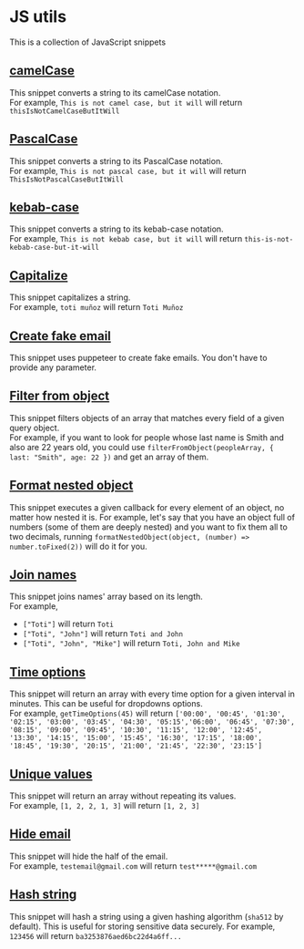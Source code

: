 # JS utils

This is a collection of JavaScript snippets

## [camelCase](./utils/camelCase.js)

This snippet converts a string to its camelCase notation.\
For example, `This is not camel case, but it will` will return `thisIsNotCamelCaseButItWill`

## [PascalCase](./utils/PascalCase.js)

This snippet converts a string to its PascalCase notation.\
For example, `This is not pascal case, but it will` will return `ThisIsNotPascalCaseButItWill`

## [kebab-case](./utils/kebab-case.js)

This snippet converts a string to its kebab-case notation.\
For example, `This is not kebab case, but it will` will return `this-is-not-kebab-case-but-it-will`

## [Capitalize](./utils/capitalize.js)

This snippet capitalizes a string.\
For example, `toti muñoz` will return `Toti Muñoz`

## [Create fake email](./utils/createFakeEmail.js)

This snippet uses puppeteer to create fake emails. You don't have to provide any parameter.

## [Filter from object](./utils/filterFromObject.js)

This snippet filters objects of an array that matches every field of a given query object.\
For example, if you want to look for people whose last name is Smith and also are 22 years old, you could use
`filterFromObject(peopleArray, { last: "Smith", age: 22 })` and get an array of them.

## [Format nested object](./utils/formatNestedObject.js)

This snippet executes a given callback for every element of an object, no matter how nested it is.
For example, let's say that you have an object full of numbers (some of them are deeply nested) and you want to fix them all to two decimals, running `formatNestedObject(object, (number) => number.toFixed(2))` will do it for you.

## [Join names](./utils/joinNames.js)

This snippet joins names' array based on its length.\
For example,

-   `["Toti"]` will return `Toti`
-   `["Toti", "John"]` will return `Toti and John`
-   `["Toti", "John", "Mike"]` will return `Toti, John and Mike`

## [Time options](./utils/timeOptions.js)

This snippet will return an array with every time option for a given interval in minutes. This can be useful for dropdowns options.\
For example, `getTimeOptions(45)` will return `['00:00', '00:45', '01:30', '02:15', '03:00', '03:45', '04:30', '05:15','06:00', '06:45', '07:30', '08:15', '09:00', '09:45', '10:30', '11:15', '12:00', '12:45', '13:30', '14:15', '15:00', '15:45', '16:30', '17:15', '18:00', '18:45', '19:30', '20:15', '21:00', '21:45', '22:30', '23:15']`

## [Unique values](./utils/uniqueValues.js)

This snippet will return an array without repeating its values.\
For example, `[1, 2, 2, 1, 3]` will return `[1, 2, 3]`

## [Hide email](./utils/hideEmail.js)

This snippet will hide the half of the email.\
For example, `testemail@gmail.com` will return `test*****@gmail.com`

## [Hash string](./utils/hashString.js)

This snippet will hash a string using a given hashing algorithm (`sha512` by default). This is useful for storing sensitive data securely.
For example, `123456` will return `ba3253876aed6bc22d4a6ff...`
